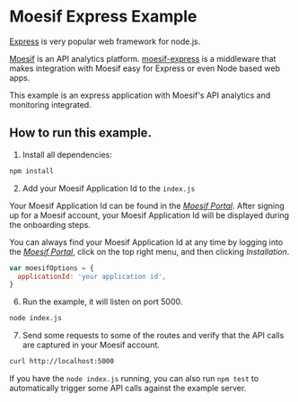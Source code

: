 # Moesif Express Example

[Express](https://expressjs.com) is very popular web framework for node.js.

[Moesif](https://www.moesif.com) is an API analytics platform.
[moesif-express](https://github.com/Moesif/moesif-express)
is a middleware that makes integration with Moesif easy for Express or even Node based web apps.

This example is an express application with Moesif's API analytics and monitoring integrated.


## How to run this example.

1. Install all dependencies: 

```bash
npm install
```

2. Add your Moesif Application Id to the `index.js`

Your Moesif Application Id can be found in the [_Moesif Portal_](https://www.moesif.com/).
After signing up for a Moesif account, your Moesif Application Id will be displayed during the onboarding steps. 

You can always find your Moesif Application Id at any time by logging 
into the [_Moesif Portal_](https://www.moesif.com/), click on the top right menu,
and then clicking _Installation_.

```javascript
var moesifOptions = {
  applicationId: 'your application id',
}
```

6. Run the example, it will listen on port 5000.

```bash
node index.js
```

7. Send some requests to some of the routes and verify that the API calls are captured in your Moesif account. 

```bash
curl http://localhost:5000
```

If you have the `node index.js` running, you can also run `npm test` to automatically trigger some API calls against the example server.
